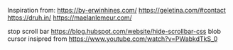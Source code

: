 Inspiration from:
https://by-erwinhines.com/
https://geletina.com/#contact
https://druh.in/
https://maelanlemeur.com/

stop scroll bar https://blog.hubspot.com/website/hide-scrollbar-css 
blob cursor insipred from https://www.youtube.com/watch?v=PWabkdTkS_0
